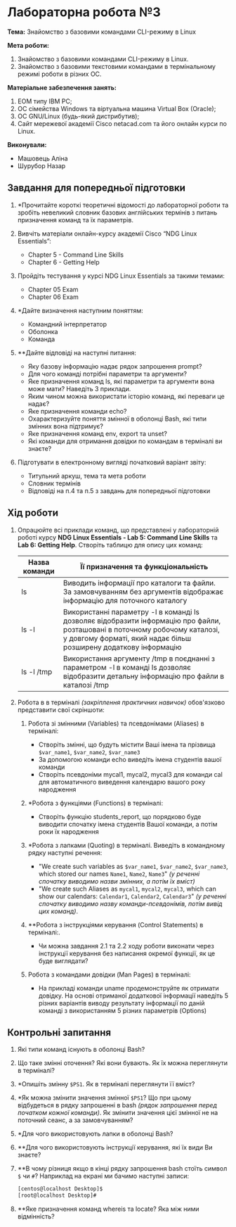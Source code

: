 # Лабораторна робота №3

**Тема:** Знайомство з базовими командами CLI-режиму в Linux

**Мета роботи:**

1. Знайомство з базовими командами CLI-режиму в Linux.
2. Знайомство з базовими текстовими командами в термінальному режимі роботи в різних ОС.

**Матеріальне забезпечення занять:**

1. ЕОМ типу IBM PC;
2. ОС сімейства Windows та віртуальна машина Virtual Box (Oracle);
3. ОС GNU/Linux (будь-який дистрибутив);
4. Сайт мережевої академії Cisco netacad.com та його онлайн курси по Linux.

**Виконували:**

- Машовець Аліна
- Шурубор Назар

## Завдання для попередньої підготовки

1. \*Прочитайте короткі теоретичні відомості до лабораторної роботи та зробіть невеликий словник базових англійських термінів з питань призначення команд та їх параметрів.

2. Вивчіть матеріали онлайн-курсу академії Cisco “NDG Linux Essentials”:
    - Chapter 5 - Command Line Skills
    - Chapter 6 - Getting Help

3. Пройдіть тестування у курсі NDG Linux Essentials за такими темами:
    - Chapter 05 Exam
    - Chapter 06 Exam

4. \*Дайте визначення наступним поняттям:
    - Командний інтерпретатор
    - Оболонка
    - Команда

5. \*\*Дайте відповіді на наступні питання:
    - Яку базову інформацію надає рядок запрошення prompt?
    - Для чого команді потрібні параметри та аргументи?
    - Яке призначення команд ls, які параметри та аргументи вона може мати? Наведіть 3 приклади.
    - Яким чином можна використати історію команд, які переваги це надає?
    - Яке призначення команди echo?
    - Охарактеризуйте поняття змінної в оболонці Bash, які типи змінних вона підтримує?
    - Яке призначення команд env, export та unset?
    - Які команди для отримання довідки по командам в терміналі ви знаєте?

6. Підготувати в електронному вигляді початковий варіант звіту:

    - Титульний аркуш, тема та мета роботи
    - Словник термінів
    - Відповіді на п.4 та п.5 з завдань для попередньої підготовки

## Хід роботи

1. Опрацюйте всі приклади команд, що представлені у лабораторній роботі курсу **NDG Linux Essentials - Lab 5: Command Line Skills** та **Lab 6: Getting Help**. Створіть таблицю для опису цих команд:

    | Назва команди | Її призначення та функціональність |
    | ------------- | ---------------------------------- |
    | ls            | Виводить інформації про каталоги та файли. За замовчуванням без аргументів відображає інформацію для поточного каталогу |
    | ls -l         | Використанні параметру -l в команді ls дозволяє відобразити інформацію про файли, розташовані в поточному робочому каталозі, у довгому форматі, який надає більш розширену додаткову інформацію |
    | ls -l /tmp    | Використання аргументу /tmp в поєднанні з параметром -l в команді ls дозволяє відобразити детальну інформацію про файли в каталозі /tmp |

2. Робота в в терміналі _(закріплення практичних навичок)_ обов'язково представити свої скріншоти:

    1. Робота зі змінними (Variables) та псевдонімами (Aliases) в терміналі:
        - Створіть змінні, що будуть містити Ваші імена та прізвища `$var_name1`, `$var_name2`, `$var_name3`
        - За допомогою команди echo виведіть імена студентів вашої команди
        - Створіть псевдоніми mycal1, mycal2, mycal3 для команди cal для автоматичного виведення календарю вашого року народження

    2. \*Робота з функціями (Functions) в терміналі:
        - Створіть функцію students_report, що порядково буде виводити спочатку імена студентів Вашої команди, а потім роки їх народження  

    3. \*Робота з лапками (Quoting) в терміналі. Виведіть в командному рядку наступні речення:
        - "We create such variables as `$var_name1`, `$var_name2`, `$var_name3`, which stored our names `Name1`, `Name2`, `Name3`" _(у реченні спочатку виводимо назви змінних, а потім їх вміст)_
        - "We create such Aliases as `mycal1`, `mycal2`, `mycal3`, which can show our calendars: `Calendar1`, `Calendar2`, `Calendar3`" _(у реченні спочатку виводимо назву команди-псевдонімів, потім вивід цих команд)_.

    4. \*\*Робота з інструкціями керування (Control Statements) в терміналі:.
        - Чи можна завдання 2.1 та 2.2 ходу роботи виконати через інструкції керування без написання окремої функції, як це буде виглядати?

    5. Робота з командами довідки (Man Pages) в терміналі:
        - На прикладі команди uname продемонструйте як отримати довідку. На основі отриманої додаткової інформації наведіть 5 різних варіантів виводу результату інформації по даній команді з використанням 5 різних параметрів (Options)

## Контрольні запитання

1. Які типи команд існують в оболонці Bash?

2. Що таке змінні оточення? Які вони бувають. Як їх можна переглянути в терміналі?

3. \*Опишіть змінну `$PS1`. Як в терміналі переглянути її вміст?

4. \*Як можна змінити значення змінної `$PS1`? Що при цьому відбудеться в рядку запрошенні в bash _(рядок запрошення перед початком кожної команди)_. Як змінити значення цієї змінної не на поточний сеанс, а за замовчуванням?

5. \*Для чого використовують лапки в оболонці Bash?

6. \*\*Для чого використовують інструкції керування, які їх види Ви знаєте?

7. \*\*В чому різниця якщо в кінці рядку запрошення bash стоїть символ `$` чи `#`? Наприклад на екрані ми бачимо наступні записи:

    ```bash
    [centos@localhost Desktop]$
    [root@localhost Desktop]#
    ```

8. \*\*Яке призначення команд whereis та locate? Яка між ними відмінність?
